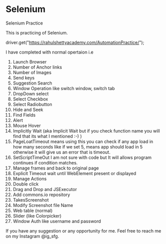 # Selenium
Selenium Practice 

This is practicing of Selenium. 

driver.get("https://rahulshettyacademy.com/AutomationPractice/");

I have completed with normal opertaion i.e 

  1. Launch Browser
  2. Number of Anchor links
  3. Number of Images 
  4. Send keys
  5. Suggestion Search
  6. Window Operation like switch window, switch tab
  7. DropDown select
  8. Select Checkbox
  9. Select Radiobutton
 10. Hide and Seek
 11. Find Fields
 12. Alert
 13. Mouse Hover
 14. Implicitly Wait (aka Implicit Wait but if you check function name you will find that its what I mentioned :-) )
 15. PageLoatTimeout means using this you can check if any app load in how many seconds like if we set 5, means app should load in 5 otherwise it will give us an error that is timeout.
 16. SetScriptTimeOut I am not sure with code but It will allows program continues if condition matches.
 17. Manage frames and back to original page
 18. Explicit Timeout wait until WebElement present or displayed
 19. Manage Actions 
 20. Double click
 21. Drag and Drop and JSExecutor
 22. Add commons.io repository 
 23. TakesScreenshot
 24. Modify Screenshot file Name
 25. Web table (normal)
 26. Slider (like Colorpicker)
 27. Window Auth like username and password

 
 
If you have any suggestion or any opportunity for me. Feel free to reach me on my Instagram @ig_sfg. 
